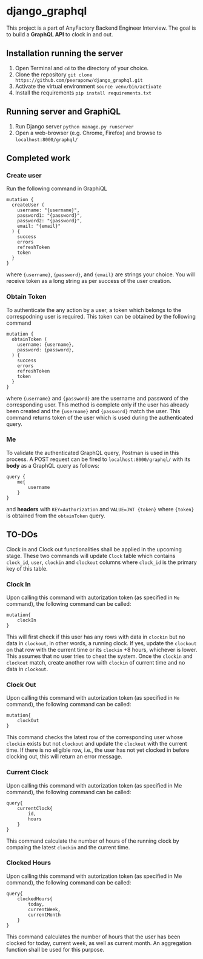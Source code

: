 # django_graphql

This project is a part of AnyFactory Backend Engineer Interview. The goal is to build a **GraphQL API** to clock in and out.

## Installation running the server
1) Open Terminal and `cd` to the directory of your choice.
2) Clone the repository 
`git clone https://github.com/peeraponw/django_graphql.git`
3) Activate the virtual environment 
`source venv/bin/activate`
4) Install the requirements 
`pip install requirements.txt`

## Running server and GraphiQL
1) Run Django server
`python manage.py runserver`
2) Open a web-browser (e.g. Chrome, Firefox) and browse to 
`localhost:8000/graphql/`

## Completed work
### Create user
Run the following command in GraphiQL
```
mutation {
  createUser (
    username: "{username}",
    password1: "{password}",
    password2: "{password}",
    email: "{email}"
  ) {
    success
    errors
    refreshToken
    token
  }
}
```
where `{username}`, `{password}`, and `{email}` are strings  your choice. You will receive token as a long string as per success of the user creation.
### Obtain Token
To authenticate the any action by a user, a token which belongs to the correspodning user is required. This token can be obtained by the following command
```
mutation {
  obtainToken (
    username: {username},
  	password: {password},
  ) {
    success
    errors
    refreshToken
    token
  }
}
```
where `{username}` and `{password}` are the username and password of the corresponding user. This method is complete only if the user has already been created and the `{username}` and `{password}` match the user. This command returns token of the user which is used during the authenticated query.

### Me
To validate the authenticated GraphQL query, Postman is used in this process. A POST request can be fired to `localhost:8000/graphql/` with its **body** as a GraphQL query as follows:
```
query {
    me{
        username
    }
}
```
and **headers** with `KEY=Authorization` and `VALUE=JWT {token}` where `{token}` is obtained from the `obtainToken` query.

## TO-DOs
Clock in and Clock out functionalities shall be applied in the upcoming stage. These two commands will update `Clock` table which contains `clock_id`, `user`, `clockin` and `clockout` columns where `clock_id` is the primary key of this table.
### Clock In
Upon calling this command with autorization token (as specified in `Me` command), the following command can be called:
```
mutation{
    clockIn
}
```
This will first check if this user has any rows with data in `clockin` but no data in `clockout`, in other words, a running clock. If yes, update the `clockout` on that row with the current time or its `clockin` +8 hours, whichever is lower. This assumes that no user tries to cheat the system.
Once the `clockin` and `clockout` match, create another row with `clockin` of current time and no data in `clockout`.

### Clock Out
Upon calling this command with autorization token (as specified in `Me` command), the following command can be called:
```
mutation{
    clockOut
}
```
This command checks the latest row of the corresponding user whose `clockin` exists but not `clockout` and update the `clockout` with the current time. If there is no eligible row, i.e., the user has not yet clocked in before clocking out, this will return an error message.


### Current Clock
Upon calling this command with autorization token (as specified in Me command), the following command can be called:
```
query{
    currentClock{
        id,
        hours
    }
}
```
This command calculate the number of hours of the running clock by compaing the latest `clockin` and the current time.


### Clocked Hours
Upon calling this command with autorization token (as specified in Me command), the following command can be called:
```
query{
    clockedHours{
        today,
        currentWeek,
        currentMonth
    }
}
```
This command calculates the number of hours that the user has been clocked for today, current week, as well as current month. An aggregation function shall be used for this purpose.